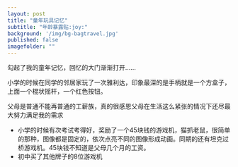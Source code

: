 ```yaml
---
layout: post
title: "童年玩具记忆"
subtitle: "年龄暴露贴:joy:"
background: '/img/bg-bagtravel.jpg'
published: false
imagefolder: ""
---
```


勾起了我的童年记忆，回忆的大门渐渐打开……

小学的时候在同学的邻居家玩了一次雅利达，印象最深的是手柄就是一个方盒子，上面一个棍状摇杆，一个红色按钮。

父母是普通不能再普通的工薪族，真的很感恩父母在生活这么紧张的情况下还尽最大努力满足我的需求

- 小学的时候有次考试考得好，奖励了一个45块钱的游戏机，猫抓老鼠，很简单的那种，图像都是固定的，依次点亮不同的图像形成动画。同期的还有坦克过桥游戏机。45块钱不知道是父母几个月的工资。
- 初中买了其他牌子的8位游戏机